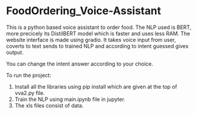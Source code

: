 # FoodOrdering_Voice-Assistant

This is a python based voice assistant to order food. The NLP used is BERT, more precicely its DistilBERT model which is faster and uses less RAM. The website interface is made using gradio.
It takes voice input from user, coverts to text sends to trained NLP and according to intent guessed gives output.

You can change the intent answer according to your choice.

To run the project:
1. Install all the libraries using pip install which are given at the top of vva2.py file.
2. Train the NLP using main.ipynb file in jupyter.
3. The xls files consist of data.
   
   
